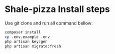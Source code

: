 # Shale-pizza Install steps

Use git clone and run all command bellow:

```bash
composer install
cp .env.example .env
php artisan key:gen
php artisan migrate:fresh
```

